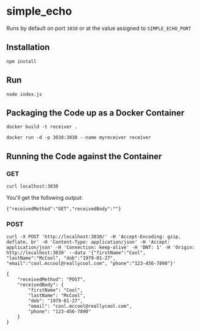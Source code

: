 # simple_echo

Runs by default on port `3030` or at the value assigned to `SIMPLE_ECHO_PORT`

## Installation

`npm install`

## Run

`node index.js`


## Packaging the Code up as a Docker Container

`docker build -t receiver .`

`docker run -d -p 3030:3030 --name myreceiver receiver`

## Running the Code against the Container

### GET

`curl localhost:3030`

You'll get the following output:

`{"receivedMethod":"GET","receivedBody":""}`

### POST

`curl -X POST 'http://localhost:3030/' -H 'Accept-Encoding: gzip, deflate, br' -H 'Content-Type: application/json' -H 'Accept: application/json' -H 'Connection: keep-alive' -H 'DNT: 1' -H 'Origin: http://localhost:3030' --data '{"firstName":"Cool", "lastName":"McCool", "dob":"1979-01-27", "email":"cool.mccool@reallycool.com", "phone":"123-456-7890"}'`

```$json
{
	"receivedMethod": "POST",
	"receivedBody": {
		"firstName": "Cool",
		"lastName": "McCool",
		"dob": "1979-01-27",
		"email": "cool.mccool@reallycool.com",
		"phone": "123-456-7890"
	}
}

```
